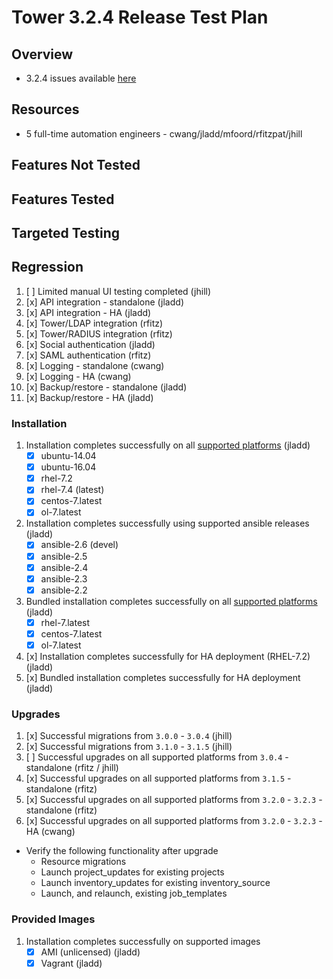 # Tower 3.2.4 Release Test Plan

## Overview

* 3.2.4 issues available [here](https://github.com/ansible/tower/issues?q=is%3Aissue+milestone%3Arelease_3.2.4+is%3Aopen)

## Resources
* 5 full-time automation engineers - cwang/jladd/mfoord/rfitzpat/jhill

## Features Not Tested

## Features Tested

## Targeted Testing

## Regression
1. [ ] Limited manual UI testing completed (jhill)
1. [x] API integration - standalone (jladd)
1. [x] API integration - HA (jladd)
1. [x] Tower/LDAP integration (rfitz)
1. [x] Tower/RADIUS integration (rfitz)
1. [x] Social authentication (jladd)
1. [x] SAML authentication (rfitz)
1. [x] Logging - standalone (cwang)
1. [x] Logging - HA (cwang)
1. [x] Backup/restore - standalone (jladd)
1. [x] Backup/restore - HA (jladd)

### Installation
1. Installation completes successfully on all [supported platforms](https://docs.ansible.com/ansible-tower/3.2.3/html/installandreference/requirements_refguide.html) (jladd)
    * [x] ubuntu-14.04
    * [x] ubuntu-16.04
    * [x] rhel-7.2
    * [x] rhel-7.4 (latest)
    * [x] centos-7.latest
    * [x] ol-7.latest
1. Installation completes successfully using supported ansible releases (jladd)
    * [x] ansible-2.6 (devel)
    * [x] ansible-2.5
    * [x] ansible-2.4
    * [x] ansible-2.3
    * [x] ansible-2.2
1. Bundled installation completes successfully on all [supported platforms](https://docs.ansible.com/ansible-tower/3.2.3/html/installandreference/tower_installer.html#bundled-install) (jladd)
    * [x] rhel-7.latest
    * [x] centos-7.latest
    * [x] ol-7.latest
1. [x] Installation completes successfully for HA deployment (RHEL-7.2) (jladd)
1. [x] Bundled installation completes successfully for HA deployment (jladd)

### Upgrades
1. [x] Successful migrations from `3.0.0` - `3.0.4` (jhill)
1. [x] Successful migrations from `3.1.0` - `3.1.5` (jhill)
1. [ ] Successful upgrades on all supported platforms from `3.0.4` - standalone (rfitz / jhill)
1. [x] Successful upgrades on all supported platforms from `3.1.5` - standalone (rfitz)
1. [x] Successful upgrades on all supported platforms from `3.2.0` - `3.2.3` - standalone (rfitz)
1. [x] Successful upgrades on all supported platforms from `3.2.0` - `3.2.3` - HA (cwang)

* Verify the following functionality after upgrade
    * Resource migrations
    * Launch project_updates for existing projects
    * Launch inventory_updates for existing inventory_source
    * Launch, and relaunch, existing job_templates

### Provided Images
1. Installation completes successfully on supported images
    * [x] AMI (unlicensed) (jladd)
    * [x] Vagrant (jladd)
